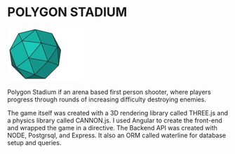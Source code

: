 # POLYGON STADIUM

<img src=./README_images/polygon.png width=172 height=121.5 />

Polygon Stadium if an arena based first person shooter, where players progress through rounds of increasing difficulty destroying enemies.

The game itself was created with a 3D rendering library called THREE.js and a physics library called CANNON.js. I used Angular to create the front-end and wrapped the game in a directive. The Backend API was created with NODE, Postgrsql, and Express. It also an ORM called waterline for database setup and queries.


